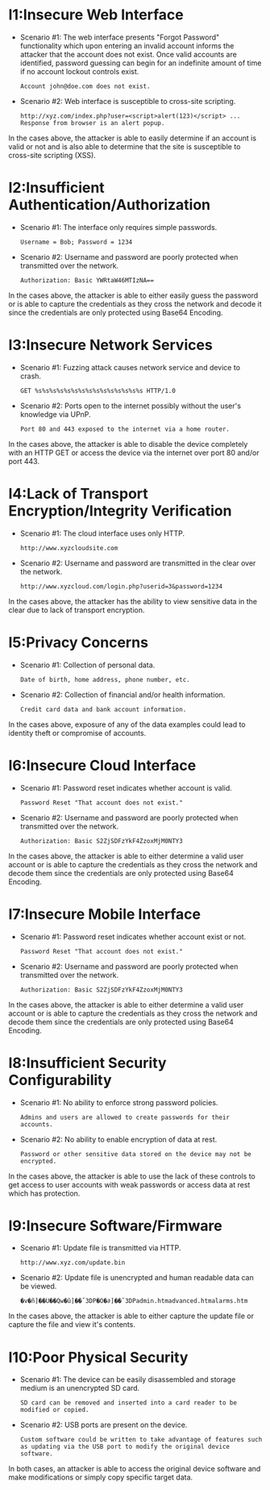 # I1:Insecure Web Interface
- Scenario #1: The web interface presents "Forgot Password" functionality which upon entering an invalid account informs the attacker that the account does not exist. Once valid accounts are identified, password guessing can begin for an indefinite amount of time if no account lockout controls exist.

      Account john@doe.com does not exist.

- Scenario #2: Web interface is susceptible to cross-site scripting.

      http://xyz.com/index.php?user=<script>alert(123)</script> ... Response from browser is an alert popup.

In the cases above, the attacker is able to easily determine if an account is valid or not and is also able to determine that the site is susceptible to cross-site scripting (XSS).
# I2:Insufficient Authentication/Authorization
- Scenario #1: The interface only requires simple passwords.

      Username = Bob; Password = 1234

- Scenario #2: Username and password are poorly protected when transmitted over the network.

      Authorization: Basic YWRtaW46MTIzNA==

In the cases above, the attacker is able to either easily guess the password or is able to capture the credentials as they cross the network and decode it since the credentials are only protected using Base64 Encoding.
# I3:Insecure Network Services
- Scenario #1: Fuzzing attack causes network service and device to crash.

      GET %s%s%s%s%s%s%s%s%s%s%s%s%s%s%s HTTP/1.0

- Scenario #2: Ports open to the internet possibly without the user's knowledge via UPnP.

      Port 80 and 443 exposed to the internet via a home router.

In the cases above, the attacker is able to disable the device completely with an HTTP GET or access the device via the internet over port 80 and/or port 443.
# I4:Lack of Transport Encryption/Integrity Verification
- Scenario #1: The cloud interface uses only HTTP.

      http://www.xyzcloudsite.com

- Scenario #2: Username and password are transmitted in the clear over the network.

      http://www.xyzcloud.com/login.php?userid=3&password=1234

In the cases above, the attacker has the ability to view sensitive data in the clear due to lack of transport encryption.
# I5:Privacy Concerns
- Scenario #1: Collection of personal data.

      Date of birth, home address, phone number, etc.

- Scenario #2: Collection of financial and/or health information.

      Credit card data and bank account information.

In the cases above, exposure of any of the data examples could lead to identity theft or compromise of accounts.
# I6:Insecure Cloud Interface
- Scenario #1: Password reset indicates whether account is valid.

      Password Reset "That account does not exist."

- Scenario #2: Username and password are poorly protected when transmitted over the network.

      Authorization: Basic S2ZjSDFzYkF4ZzoxMjM0NTY3

In the cases above, the attacker is able to either determine a valid user account or is able to capture the credentials as they cross the network and decode them since the credentials are only protected using Base64 Encoding.
# I7:Insecure Mobile Interface
- Scenario #1: Password reset indicates whether account exist or not.

      Password Reset "That account does not exist."

- Scenario #2: Username and password are poorly protected when transmitted over the network.

      Authorization: Basic S2ZjSDFzYkF4ZzoxMjM0NTY3

In the cases above, the attacker is able to either determine a valid user account or is able to capture the credentials as they cross the network and decode them since the credentials are only protected using Base64 Encoding.
# I8:Insufficient Security Configurability
- Scenario #1: No ability to enforce strong password policies.

      Admins and users are allowed to create passwords for their accounts.

- Scenario #2: No ability to enable encryption of data at rest.

      Password or other sensitive data stored on the device may not be encrypted.

In the cases above, the attacker is able to use the lack of these controls to get access to user accounts with weak passwords or access data at rest which has protection.
# I9:Insecure Software/Firmware
- Scenario #1: Update file is transmitted via HTTP.

      http://www.xyz.com/update.bin

- Scenario #2: Update file is unencrypted and human readable data can be viewed.

      �v�ñ]��Ü��Qw�û]��ˇ3DP�Ö�∂]��ˇ3DPadmin.htmadvanced.htmalarms.htm

In the cases above, the attacker is able to either capture the update file or capture the file and view it's contents.
# I10:Poor Physical Security
- Scenario #1: The device can be easily disassembled and storage medium is an unencrypted SD card.

      SD card can be removed and inserted into a card reader to be modified or copied.

- Scenario #2: USB ports are present on the device.

      Custom software could be written to take advantage of features such as updating via the USB port to modify the original device software.

In both cases, an attacker is able to access the original device software and make modifications or simply copy specific target data.
